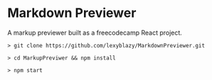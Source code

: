 # Markdown Previewer

A markup previewer built as a freecodecamp React project.


```
> git clone https://github.com/lexyblazy/MarkdownPreviewer.git

> cd MarkupPreviwer && npm install

> npm start

```